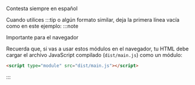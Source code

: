 Contesta siempre en español

Cuando utilices :::tip o algún formato similar, deja la primera línea vacía como en este ejemplo:
:::note

Importante para el navegador

Recuerda que, si vas a usar estos módulos en el navegador, tu HTML debe cargar el archivo JavaScript compilado (`dist/main.js`) como un módulo:
```html
<script type="module" src="dist/main.js"></script>
```
:::